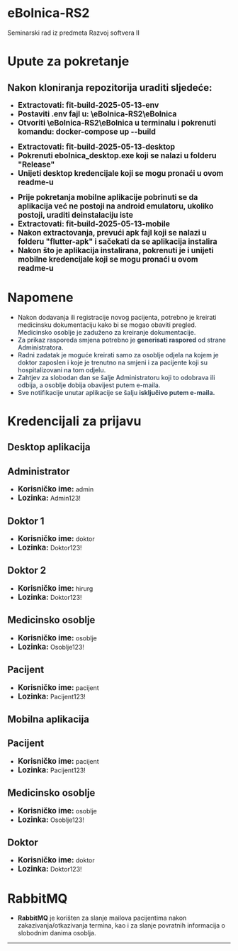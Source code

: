 # eBolnica-RS2
Seminarski rad iz predmeta Razvoj softvera II

<h1>Upute za pokretanje</h1>
<h2>Nakon kloniranja repozitorija uraditi sljedeće:</h2>
<ul>
    <li><strong style="font-size: 1.2em;">Extractovati: fit-build-2025-05-13-env</strong></li>
    <li><strong style="font-size: 1.2em;">Postaviti .env fajl u: \eBolnica-RS2\eBolnica</strong></li>
    <li><strong style="font-size: 1.2em;">Otvoriti \eBolnica-RS2\eBolnica u terminalu i pokrenuti komandu: docker-compose up --build</strong></li>
</ul>
<ul>
    <li><strong style="font-size: 1.2em;">Extractovati: fit-build-2025-05-13-desktop</strong></li>
    <li><strong style="font-size: 1.2em;">Pokrenuti ebolnica_desktop.exe koji se nalazi u folderu "Release"</strong></li>
    <li><strong style="font-size: 1.2em;">Unijeti desktop kredencijale koji se mogu pronaći u ovom readme-u</strong></li>
</ul>

<ul>
    <li><strong style="font-size: 1.2em;">Prije pokretanja mobilne aplikacije pobrinuti se da aplikacija već ne postoji na android emulatoru, ukoliko postoji, uraditi deinstalaciju iste</strong></li>
    <li><strong style="font-size: 1.2em;">Extractovati: fit-build-2025-05-13-mobile</strong></li>
    <li><strong style="font-size: 1.2em;">Nakon extractovanja, prevući apk fajl koji se nalazi u folderu "flutter-apk" i sačekati da se aplikacija instalira</strong></li>
    <li><strong style="font-size: 1.2em;">Nakon što je aplikacija instalirana, pokrenuti je i unijeti mobilne kredencijale koji se mogu pronaći u ovom readme-u </strong></li>
</ul>

<h1>Napomene</h1>
<ul>
    <li>
        Nakon dodavanja ili registracije novog pacijenta, potrebno je kreirati medicinsku dokumentaciju kako bi se mogao obaviti pregled. 
        <span style="font-weight: 500; color: #2c3e50;">Medicinsko osoblje je zaduženo za kreiranje dokumentacije.</span>
    </li>
    <li>
        <span style="font-weight: 500; color: #2c3e50;">
            Za prikaz rasporeda smjena potrebno je <b>generisati raspored</b> od strane Administratora.
        </span>
    </li>    
    <li>
        <span style="font-weight: 500; color: #2c3e50;">
            Radni zadatak je moguće kreirati samo za osoblje odjela na kojem je doktor zaposlen i koje je trenutno na smjeni i za pacijente koji su hospitalizovani na tom odjelu.
        </span>
    </li>
    <li>
        <span style="font-weight: 500; color: #2c3e50;">
            Zahtjev za slobodan dan se šalje Administratoru koji to odobrava ili odbija, a osoblje dobija obavijest putem e-maila.
        </span>
    </li>
    <li>
        <span style="font-weight: 500; color: #2c3e50;">
            Sve notifikacije unutar aplikacije se šalju <b> isključivo putem e-maila.</b>
        </span>
    </li>
</ul>

<h1>Kredencijali za prijavu</h1>
<h2>Desktop aplikacija</h2>
<h2><strong>Administrator</strong></h2>
<ul>
    <li><strong style="font-size: 1.2em;">Korisničko ime:</strong> admin</li>
    <li><strong style="font-size: 1.2em;">Lozinka:</strong> Admin123!</li>
</ul>
<h2><strong>Doktor 1</strong></h2>
<ul>
    <li><strong style="font-size: 1.2em;">Korisničko ime:</strong> doktor</li>
    <li><strong style="font-size: 1.2em;">Lozinka:</strong> Doktor123!</li>
</ul>
<h2><strong>Doktor 2</strong></h2>
<ul>
    <li><strong style="font-size: 1.2em;">Korisničko ime:</strong> hirurg</li>
    <li><strong style="font-size: 1.2em;">Lozinka:</strong> Doktor123!</li>
</ul>
<h2><strong>Medicinsko osoblje</strong></h2>
<ul>
    <li><strong style="font-size: 1.2em;">Korisničko ime:</strong> osoblje</li>
    <li><strong style="font-size: 1.2em;">Lozinka:</strong> Osoblje123!</li>
</ul>
<h2><strong>Pacijent</strong></h2>
<ul>
    <li><strong style="font-size: 1.2em;">Korisničko ime:</strong> pacijent</li>
    <li><strong style="font-size: 1.2em;">Lozinka:</strong> Pacijent123!</li>
</ul>
<h2>Mobilna aplikacija</h2>
<h2><strong>Pacijent</strong></h2>
<ul>
    <li><strong style="font-size: 1.2em;">Korisničko ime:</strong> pacijent</li>
    <li><strong style="font-size: 1.2em;">Lozinka:</strong> Pacijent123!</li>
</ul>
<h2><strong>Medicinsko osoblje</strong></h2>
<ul>
    <li><strong style="font-size: 1.2em;">Korisničko ime:</strong> osoblje</li>
    <li><strong style="font-size: 1.2em;">Lozinka:</strong> Osoblje123!</li>
</ul>
<h2><strong>Doktor</strong></h2>
<ul>
    <li><strong style="font-size: 1.2em;">Korisničko ime:</strong> doktor</li>
    <li><strong style="font-size: 1.2em;">Lozinka:</strong> Doktor123!</li>
</ul>

<body>
    <h1>RabbitMQ</h1>
    <ul>
        <li><strong>RabbitMQ</strong> je korišten za slanje mailova pacijentima nakon zakazivanja/otkazivanja termina, kao i za slanje povratnih informacija o slobodnim danima osoblja.</li>
    </ul>
</body>
<hr>
<body>
